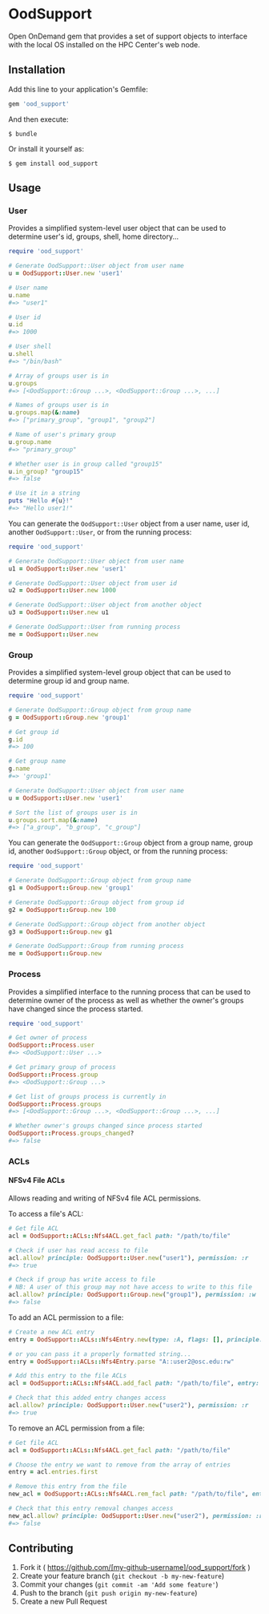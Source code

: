 # OodSupport

Open OnDemand gem that provides a set of support objects to interface with the
local OS installed on the HPC Center's web node.

## Installation

Add this line to your application's Gemfile:

```ruby
gem 'ood_support'
```

And then execute:

    $ bundle

Or install it yourself as:

    $ gem install ood_support

## Usage

### User

Provides a simplified system-level user object that can be used to determine
user's id, groups, shell, home directory...

```ruby
require 'ood_support'

# Generate OodSupport::User object from user name
u = OodSupport::User.new 'user1'

# User name
u.name
#=> "user1"

# User id
u.id
#=> 1000

# User shell
u.shell
#=> "/bin/bash"

# Array of groups user is in
u.groups
#=> [<OodSupport::Group ...>, <OodSupport::Group ...>, ...]

# Names of groups user is in
u.groups.map(&:name)
#=> ["primary_group", "group1", "group2"]

# Name of user's primary group
u.group.name
#=> "primary_group"

# Whether user is in group called "group15"
u.in_group? "group15"
#=> false

# Use it in a string
puts "Hello #{u}!"
#=> "Hello user1!"
```

You can generate the `OodSupport::User` object from a user name, user id,
another `OodSupport::User`, or from the running process:

```ruby
require 'ood_support'

# Generate OodSupport::User object from user name
u1 = OodSupport::User.new 'user1'

# Generate OodSupport::User object from user id
u2 = OodSupport::User.new 1000

# Generate OodSupport::User object from another object
u3 = OodSupport::User.new u1

# Generate OodSupport::User from running process
me = OodSupport::User.new
```

### Group

Provides a simplified system-level group object that can be used to determine
group id and group name.

```ruby
require 'ood_support'

# Generate OodSupport::Group object from group name
g = OodSupport::Group.new 'group1'

# Get group id
g.id
#=> 100

# Get group name
g.name
#=> 'group1'

# Generate OodSupport::User object from user name
u = OodSupport::User.new 'user1'

# Sort the list of groups user is in
u.groups.sort.map(&:name)
#=> ["a_group", "b_group", "c_group"]
```

You can generate the `OodSupport::Group` object from a group name, group id,
another `OodSupport::Group` object, or from the running process:

```ruby
require 'ood_support'

# Generate OodSupport::Group object from group name
g1 = OodSupport::Group.new 'group1'

# Generate OodSupport::Group object from group id
g2 = OodSupport::Group.new 100

# Generate OodSupport::Group object from another object
g3 = OodSupport::Group.new g1

# Generate OodSupport::Group from running process
me = OodSupport::Group.new
```

### Process

Provides a simplified interface to the running process that can be used to
determine owner of the process as well as whether the owner's groups have
changed since the process started.

```ruby
require 'ood_support'

# Get owner of process
OodSupport::Process.user
#=> <OodSupport::User ...>

# Get primary group of process
OodSupport::Process.group
#=> <OodSupport::Group ...>

# Get list of groups process is currently in
OodSupport::Process.groups
#=> [<OodSupport::Group ...>, <OodSupport::Group ...>, ...]

# Whether owner's groups changed since process started
OodSupport::Process.groups_changed?
#=> false
```

### ACLs

#### NFSv4 File ACLs

Allows reading and writing of NFSv4 file ACL permissions.

To access a file's ACL:

```ruby
# Get file ACL
acl = OodSupport::ACLs::Nfs4ACL.get_facl path: "/path/to/file"

# Check if user has read access to file
acl.allow? principle: OodSupport::User.new("user1"), permission: :r
#=> true

# Check if group has write access to file
# NB: A user of this group may not have access to write to this file
acl.allow? principle: OodSupport::Group.new("group1"), permission: :w
#=> false
```

To add an ACL permission to a file:

```ruby
# Create a new ACL entry
entry = OodSupport::ACLs::Nfs4Entry.new(type: :A, flags: [], principle: "user2", domain: "osc.edu", permission: [:r, :w])

# or you can pass it a properly formatted string...
entry = OodSupport::ACLs::Nfs4Entry.parse "A::user2@osc.edu:rw"

# Add this entry to the file ACLs
acl = OodSupport::ACLs::Nfs4ACL.add_facl path: "/path/to/file", entry: entry

# Check that this added entry changes access
acl.allow? principle: OodSupport::User.new("user2"), permission: :r
#=> true
```

To remove an ACL permission from a file:

```ruby
# Get file ACL
acl = OodSupport::ACLs::Nfs4ACL.get_facl path: "/path/to/file"

# Choose the entry we want to remove from the array of entries
entry = acl.entries.first

# Remove this entry from the file
new_acl = OodSupport::ACLs::Nfs4ACL.rem_facl path: "/path/to/file", entry: entry

# Check that this entry removal changes access
new_acl.allow? principle: OodSupport::User.new("user2"), permission: :r
#=> false
```

## Contributing

1. Fork it ( https://github.com/[my-github-username]/ood_support/fork )
2. Create your feature branch (`git checkout -b my-new-feature`)
3. Commit your changes (`git commit -am 'Add some feature'`)
4. Push to the branch (`git push origin my-new-feature`)
5. Create a new Pull Request
